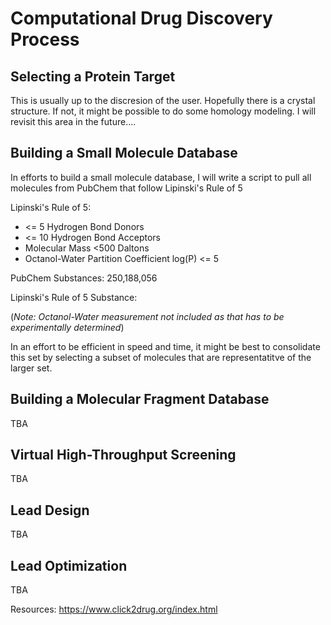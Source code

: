 # Computational Drug Discovery Process

## Selecting a Protein Target 

This is usually up to the discresion of the user. Hopefully there is a crystal structure. If not, it might be possible to do some homology modeling. I will revisit this area in the future....

## Building a Small Molecule Database

In efforts to build a small molecule database, I will write a script to pull all molecules from PubChem that follow Lipinski's Rule of 5

Lipinski's Rule of 5:
* <= 5 Hydrogen Bond Donors 
* <= 10 Hydrogen Bond Acceptors 
* Molecular Mass <500 Daltons 
* Octanol-Water Partition Coefficient log(P) <= 5  

PubChem Substances: 250,188,056

Lipinski's Rule of 5 Substance: 

(*Note: Octanol-Water measurement not included as that has to be experimentally determined*)

In  an effort to be efficient in speed and time, it might be best to consolidate this set by selecting a subset of molecules that are representatitve of the larger set.  

## Building a Molecular Fragment Database 

TBA 

## Virtual High-Throughput Screening

TBA 

## Lead Design

TBA 

## Lead Optimization

TBA

Resources: https://www.click2drug.org/index.html
